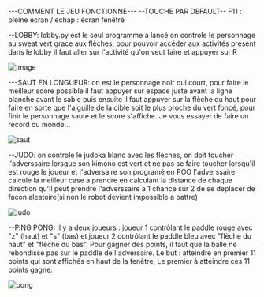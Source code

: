 ---COMMENT LE JEU FONCTIONNE---
--TOUCHE PAR DEFAULT--
	F11 : pleine écran
	/ echap : écran fenêtré

--LOBBY:
	lobby.py est le seul programme a lancé
	on controle le personnage au sweat vert grace aux flèches,
	pour pouvoir accéder aux activités présent dans le lobby il faut aller sur l'activité qu'on veut faire et appuyer sur R

 ![image](https://github.com/trophee-nsi04/troph-e_nsi/assets/164738127/be5ec17a-ebe6-4ef6-9c52-076d2e133028)


---SAUT EN LONGUEUR:
	on est le personnage noir qui court,
	pour faire le meilleur score possible il faut appuyer sur espace juste avant la ligne blanche avant le sable puis
	ensuite il faut appuyer sur la flèche du haut pour faire en sorte que l'aiguille de la cible soit le plus proche du vert foncé,
	pour finir le personnage saute et le score s'affiche. Je vous essayer de faire un record du monde...

 ![saut](https://github.com/trophee-nsi04/troph-e_nsi/assets/164738127/4b279c7f-0dee-4ec0-8a33-b11604ce9c49)


--JUDO:
	on controle le judoka blanc avec les flèches,
	on doit toucher l'adverssaire lorsque son kimono est vert et ne pas se faire toucher lorsqu'il est rouge
	le joueur et l'adversaire son programé en POO
	l'adverssaire calcule la meilleur case a  prendre en calculant la distance de chaque direction qu'il peut prendre
	l'adverssaire a 1 chance sur 2 de se deplacer de facon aleatoire(si non le robot devient impossible a battre)

 ![judo](https://github.com/trophee-nsi04/troph-e_nsi/assets/164738127/8008b637-ee0b-40b6-a6b5-66b78c6c0c79)


--PING PONG:
	Il y a deux joueurs : joueur 1 contrôlant le paddle rouge avec "z" (haut) et "s" (bas) et joueur 2 contrôlant le paddle bleu avec
	"flèche du haut" et "flèche du bas",
	Pour gagner des points, il faut que la balle ne rebondisse pas sur le paddle de l'adversaire.
	Le but : atteindre en premier 11 points qui sont affichés en haut de la fenêtre,
	Le premier à atteindre ces 11 points gagne.

 ![pong](https://github.com/trophee-nsi04/troph-e_nsi/assets/164738127/60f167a4-45f2-45f1-a22b-c4a103a33c44)



	
